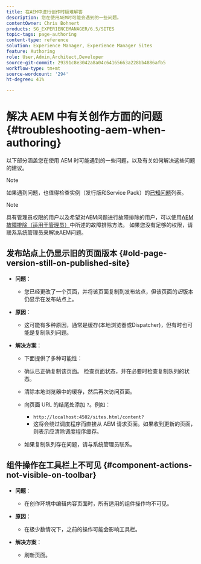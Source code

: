 ```yaml
---
title: 在AEM中进行创作时疑难解答
description: 您在使用AEM时可能会遇到的一些问题。
contentOwner: Chris Bohnert
products: SG_EXPERIENCEMANAGER/6.5/SITES
topic-tags: page-authoring
content-type: reference
solution: Experience Manager, Experience Manager Sites
feature: Authoring
role: User,Admin,Architect,Developer
source-git-commit: 29391c8e3042a8a04c64165663a228bb4886afb5
workflow-type: tm+mt
source-wordcount: '294'
ht-degree: 41%

---
```


# 解决 AEM 中有关创作方面的问题{#troubleshooting-aem-when-authoring}

以下部分涵盖您在使用 AEM 时可能遇到的一些问题，以及有关如何解决这些问题的建议。

>[!NOTE]
>
>如果遇到问题，也值得检查实例（发行版和Service Pack）的[已知问题](/help/release-notes/release-notes.md)列表。

>[!NOTE]
>
>具有管理员权限的用户以及希望对AEM问题进行故障排除的用户，可以使用[AEM故障排除（适用于管理员）](/help/sites-administering/troubleshoot.md)中所述的故障排除方法。 如果您没有足够的权限，请联系系统管理员来解决AEM问题。

## 发布站点上仍显示旧的页面版本 {#old-page-version-still-on-published-site}

* **问题**：

   * 您已经更改了一个页面，并将该页面复制到发布站点，但该页面的&#x200B;*旧*&#x200B;版本仍显示在发布站点上。

* **原因**：

   * 这可能有多种原因，通常是缓存(本地浏览器或Dispatcher)，但有时也可能是复制队列问题。

* **解决方案**：

   * 下面提供了多种可能性：
   * 确认已正确复制该页面。 检查页面状态，并在必要时检查复制队列的状态。
   * 清除本地浏览器中的缓存，然后再次访问页面。
   * 向页面 URL 的结尾处添加 `?`。例如：

      * `http://localhost:4502/sites.html/content?`
      * 这将会绕过调度程序而直接从 AEM 请求页面。如果收到更新的页面，则表示应清除调度程序缓存。

   * 如果复制队列存在问题，请与系统管理员联系。

## 组件操作在工具栏上不可见 {#component-actions-not-visible-on-toolbar}

* **问题**：

   * 在创作环境中编辑内容页面时，所有适用的组件操作均不可见。

* **原因**：

   * 在极少数情况下，之前的操作可能会影响工具栏。

* **解决方案**：

   * 刷新页面。
